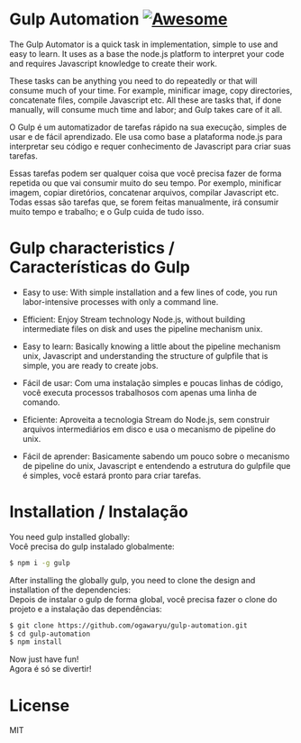 # Gulp Automation [![Awesome](https://cdn.rawgit.com/sindresorhus/awesome/d7305f38d29fed78fa85652e3a63e154dd8e8829/media/badge.svg)](https://github.com/sindresorhus/awesome)

The Gulp Automator is a quick task in implementation, simple to use and easy to learn. It uses as a base the node.js platform to interpret your code and requires Javascript knowledge to create their work.

These tasks can be anything you need to do repeatedly or that will consume much of your time. For example, minificar image, copy directories, concatenate files, compile Javascript etc. All these are tasks that, if done manually, will consume much time and labor; and Gulp takes care of it all.

O Gulp é um automatizador de tarefas rápido na sua execução, simples de usar e de fácil aprendizado. Ele usa como base a plataforma node.js para interpretar seu código e requer conhecimento de Javascript para criar suas tarefas.

Essas tarefas podem ser qualquer coisa que você precisa fazer de forma repetida ou que vai consumir muito do seu tempo. Por exemplo, minificar imagem, copiar diretórios, concatenar arquivos, compilar Javascript etc. Todas essas são tarefas que, se forem feitas manualmente, irá consumir muito tempo e trabalho; e o Gulp cuida de tudo isso.

# Gulp characteristics / Características do Gulp

* Easy to use: With simple installation and a few lines of code, you run labor-intensive processes with only a command line.
* Efficient: Enjoy Stream technology Node.js, without building intermediate files on disk and uses the pipeline mechanism unix.
* Easy to learn: Basically knowing a little about the pipeline mechanism unix, Javascript and understanding the structure of gulpfile that is simple, you are ready to create jobs.

* Fácil de usar: Com uma instalação simples e poucas linhas de código, você executa processos trabalhosos com apenas uma linha de comando.
* Eficiente: Aproveita a tecnologia Stream do Node.js, sem construir arquivos intermediários em disco e usa o mecanismo de pipeline do unix.
* Fácil de aprender: Basicamente sabendo um pouco sobre o mecanismo de pipeline do unix, Javascript e entendendo a estrutura do gulpfile que é simples, você estará pronto para criar tarefas.

# Installation / Instalação 

You need gulp installed globally:<br/>
Você precisa do gulp instalado globalmente:

```sh
$ npm i -g gulp
```
After installing the globally gulp, you need to clone the design and installation of the dependencies:<br/>
Depois de instalar o gulp de forma global, você precisa fazer o clone do projeto e a instalação das dependências:

```sh
$ git clone https://github.com/ogawaryu/gulp-automation.git
$ cd gulp-automation
$ npm install
```

Now just have fun! <br/>
Agora é só se divertir!

# License
MIT
